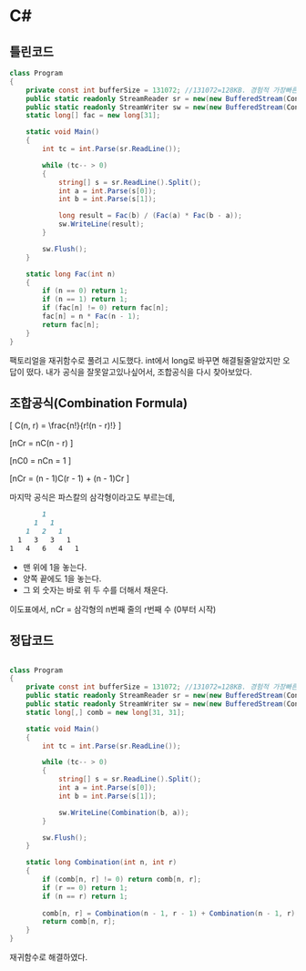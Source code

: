 # C#
## 틀린코드
```C#
class Program
{
    private const int bufferSize = 131072; //131072=128KB. 경험적 가장빠른속도. 기본=4096=4KB.
    public static readonly StreamReader sr = new(new BufferedStream(Console.OpenStandardInput(), bufferSize));
    public static readonly StreamWriter sw = new(new BufferedStream(Console.OpenStandardOutput(), bufferSize));
    static long[] fac = new long[31];

    static void Main()
    {
        int tc = int.Parse(sr.ReadLine());

        while (tc-- > 0)
        {
            string[] s = sr.ReadLine().Split();
            int a = int.Parse(s[0]);
            int b = int.Parse(s[1]);

            long result = Fac(b) / (Fac(a) * Fac(b - a));
            sw.WriteLine(result);
        }

        sw.Flush();
    }

    static long Fac(int n)
    {
        if (n == 0) return 1;
        if (n == 1) return 1;
        if (fac[n] != 0) return fac[n];
        fac[n] = n * Fac(n - 1);
        return fac[n];
    }
}
```
팩토리얼을 재귀함수로 풀려고 시도했다. int에서 long로 바꾸면 해결될줄알았지만 오답이 떴다.
내가 공식을 잘못알고있나싶어서, 조합공식을 다시 찾아보았다.   

## 조합공식(Combination Formula)
\[ C(n, r) = \frac{n!}{r!(n - r)!} \]

\[nCr = nC(n - r) \]

\[nC0 = nCn = 1 \]

\[nCr = (n - 1)C(r - 1) + (n - 1)Cr \]

마지막 공식은 파스칼의 삼각형이라고도 부르는데,
```markdown
        1
      1   1
    1   2   1
  1   3   3   1
1   4   6   4   1
```
- 맨 위에 1을 놓는다.
- 양쪽 끝에도 1을 놓는다.
- 그 외 숫자는 바로 위 두 수를 더해서 채운다.  

이도표에서, nCr = 삼각형의 n번째 줄의 r번째 수 (0부터 시작)


## 정답코드
```C#

class Program
{
    private const int bufferSize = 131072; //131072=128KB. 경험적 가장빠른속도. 기본=4096=4KB.
    public static readonly StreamReader sr = new(new BufferedStream(Console.OpenStandardInput(), bufferSize));
    public static readonly StreamWriter sw = new(new BufferedStream(Console.OpenStandardOutput(), bufferSize));
    static long[,] comb = new long[31, 31];

    static void Main()
    {
        int tc = int.Parse(sr.ReadLine());

        while (tc-- > 0)
        {
            string[] s = sr.ReadLine().Split();
            int a = int.Parse(s[0]);
            int b = int.Parse(s[1]);

            sw.WriteLine(Combination(b, a));
        }

        sw.Flush();
    }

    static long Combination(int n, int r)
    {
        if (comb[n, r] != 0) return comb[n, r];
        if (r == 0) return 1;
        if (n == r) return 1;
        
        comb[n, r] = Combination(n - 1, r - 1) + Combination(n - 1, r);
        return comb[n, r];
    }
}
```
재귀함수로 해결하였다.

